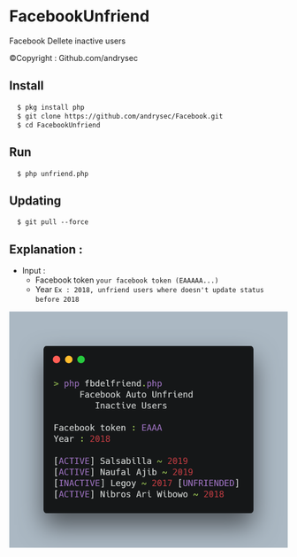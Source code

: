 # FacebookUnfriend
Facebook Dellete inactive users

©Copyright : Github.com/andrysec

## Install
      $ pkg install php
      $ git clone https://github.com/andrysec/Facebook.git
      $ cd FacebookUnfriend

## Run
      $ php unfriend.php

## Updating
      $ git pull --force

## Explanation :
- Input :
    - Facebook token `your facebook token (EAAAAA...)`
    - Year `Ex : 2018, unfriend users where doesn't update status before 2018`

![Alt text](fbdel.png "Example")
